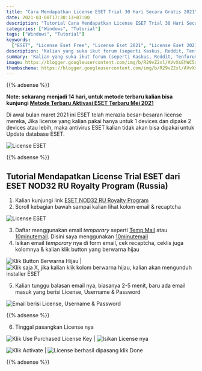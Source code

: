 ```yaml
---
title: "Cara Mendapatkan License ESET Trial 30 Hari Secara Gratis 2021"
date: 2021-03-08T17:30:13+07:00
description: "Tutorial Cara Mendapatkan License ESET Trial 30 Hari Secara Gratis 2021 Urgent Update"
categories: ["Windows", "Tutorial"]
tags: ["Windows", "Tutorial"]
keywords:
  ["ESET", "License Eset Free", "License Eset 2021", "License Eset 2021 Crack"]
description: 'Kalian yang suka ikut forum (seperti Kaskus, Reddit, Tenforums, MDL, dll) pasti sudah tahu apa itu spoiler. Spoiler sangat sering digunakan, bahkan dianjurkan jika kalian ingin membuat postingan gambar yang berukuran besar ataupun video.'
summary: 'Kalian yang suka ikut forum (seperti Kaskus, Reddit, Tenforums, MDL, dll) pasti sudah tahu apa itu spoiler. Spoiler sangat sering digunakan, bahkan dianjurkan jika kalian ingin membuat postingan gambar yang berukuran besar ataupun video.'
image: https://blogger.googleusercontent.com/img/b/R29vZ2xl/AVvXsEhWC5avCz0cwTEn2sSmbqkUdlzgI9uDCRKxEh7WqXAxp1ECTDpDfCSk_QjwZAci-DcLk2Zi-eG0rQFNmWebUsMHM6BsRBHB_FQog2G7T7o10xtuJ-7zVki3IIotjIyzqNItNXgkRB5NRRzHuQvFdSubgWcTJBD7I8vlaBtyBqBaANo6RFPClXTKqwC8U_1s/s80-rw/eset-logo.jpg
thumbschema: https://blogger.googleusercontent.com/img/b/R29vZ2xl/AVvXsEhWC5avCz0cwTEn2sSmbqkUdlzgI9uDCRKxEh7WqXAxp1ECTDpDfCSk_QjwZAci-DcLk2Zi-eG0rQFNmWebUsMHM6BsRBHB_FQog2G7T7o10xtuJ-7zVki3IIotjIyzqNItNXgkRB5NRRzHuQvFdSubgWcTJBD7I8vlaBtyBqBaANo6RFPClXTKqwC8U_1s/s0-rw/eset-logo.jpg
---
```


{{% adsense %}}

**Note: sekarang menjadi 14 hari, untuk metode terbaru kalian bisa kunjungi [Metode Terbaru Aktivasi ESET Terbaru Mei 2021](/metode-terbaru-aktivasi-eset-terbaru-mei-2021)**

Di awal bulan maret 2021 ini ESET telah merazia besar-besaran license mereka, Jika license yang kalian pakai hanya untuk 1 devices dan dipake 2 devices atau lebih, maka antivirus ESET kalian tidak akan bisa dipakai untuk Update database ESET.

![License ESET](https://blogger.googleusercontent.com/img/b/R29vZ2xl/AVvXsEgLebnezrSGc2b-iYp8521PagNeMYOoyTmmEzGY8esDTBpC49VyzlIBIlfrd9q8YCO_yxYSP0CkxqP3lXCV6dU17zf4v7tdUhsyHwxvfEqYQRNfQqLaR0LjU2AF1RQKb0W6eRJdyln8nVF8yg-puc51yAgFp4K_DRgRHf7NJbhyUhyhGSRr6Rqq_CRzTRrE/s0-rw/eset-1.jpeg)

{{% adsense %}}

## Tutorial Mendapatkan License Trial ESET dari ESET NOD32 RU Royalty Program (Russia)

1. Kalian kunjungi link [ESET NOD32 RU Royalty Program](https://www.esetnod32.ru/partners/loyalty_program/)
2. Scroll kebagian bawah sampai kalian lihat kolom email & recaptcha

![License ESET](https://blogger.googleusercontent.com/img/b/R29vZ2xl/AVvXsEh74Vw23U8ATwIm9h2VgTIScR1wK9Ik0S6CJBF-NrRunV-B335KhZt5zKN7wCa0gkQJbz1Npng2gi00QtZWlL3wQ4YRyzxZuyJgB4h7uWJ6lUKHewQKAt3itTmou0HqpVAXnz-xWaHvw8dZzOE9g2nF_4yJeJB9cbHXHSjeOn1qQN84rpcptvT6FbCSgl6D/s0-rw/eset-ru-1.jpeg)

3. Daftar menggunakan email _temporary_ seperti [Temp Mail](https://temp-mail.org/) atau [10minutemail](https://10minutemail.com/). Disini saya menggunakan [10minutemail](https://10minutemail.com/)
4. Isikan email _temporary_ nya di form email, cek recaptcha, ceklis juga kolomnya & kalian klik button yang berwarna hijau

![Klik Button Berwarna Hijau](https://blogger.googleusercontent.com/img/b/R29vZ2xl/AVvXsEhUgpQdfLikQtzE9tuGLvhPEvpqbD_MK3KeKarP3P6XcJJtx6K-F0pz-kupkcvvd6Ul3Lp4mKB0pfpKMC8h4CI6ZzffU8Z4gPzsCAvCqe75i0nP2SU5NAicy4TugpXNN7xw-Q5FzRdHhORHNFdcne6CyQ535hpi5uvEZGvHRQJjz0oHgC985U8rXXNZIJYb/s0-rw/eset-ru-2.jpeg) | ![Klik saja X, jika kalian klik kolom berwarna hijau, kalian akan mengunduh installer ESET](https://blogger.googleusercontent.com/img/b/R29vZ2xl/AVvXsEgtzJsgqO9BQtsknoAL5s9XnJUKbWbP1Riyje7lm6l9ezc8AbOMROzoGpEO34G8oLBla42yjr5HdlIMAwXJLNHg_zG4owzo-80J1Euee07IRtPUW6ABg-1OBMxDybcI3uv0yF-VNQg5z-PTm99mGPOtYWdDL7b0cW3HjVBye87KPvVhF2eBcV3mjUS4MxNm/s0-rw/eset-ru-3.jpeg)

5. Kalian tunggu balasan email nya, biasanya 2-5 menit, baru ada email masuk yang berisi License, Username & Password

![Email berisi License, Username & Password](https://blogger.googleusercontent.com/img/b/R29vZ2xl/AVvXsEh6YwVOtPdcAyuHPpcSsLiKegPA55_dVTks4IuvflsCV1tXyxMn2hYoWVzcVakdt3Um3t5WGOmQRN1VkIEDQxhVPf311zZRrPn8mv2frfCgwjNy8p5CICL8oO38XX2atG_YqXK92iLibvR8jfOlXQt1Ad21Ca-vHkumZQrrSWCQkjy4CiNj5o3eAdjVKWfs/s0-rw/eset-ru-4.jpeg)

{{% adsense %}}

6. Tinggal pasangkan License nya

![Klik Use Purchased License Key](https://blogger.googleusercontent.com/img/b/R29vZ2xl/AVvXsEjfEwGE9-lxmPcJpXg0FkFh6bydfLbjopHaufH08Ml18xFQqg71qCkn_LRP2Wlt-lnhmzu4Ep8lCqvXyv5cg1iM6ktnhSD4qp2XWIzLfJMlGeafLy5wD5f8Qh5VuOj0zXh8vr-FaQOtk-KOqdUGGa0qvyLFc9nlCLqQ__wd-QLg4zRXt2ucM_V28OxAwyhq/s0-rw/eset-2.jpeg) | ![Isikan License nya](https://blogger.googleusercontent.com/img/b/R29vZ2xl/AVvXsEgmPM8X1rJKUgXFZd02ygGhyXGIxOrbZrhKqX1KqZNkgtvJBWMJT8VUGmASEHvy-6KWrFqm4cTLZ3qirW2xwnVPFJ5fEvs0sx6c9wcBYV5ZA-TwAj0MaVqPeryOKW-d3o9LidIjpy5KNYOS1A1m8HfiUajnwevLaukjY1IyO4OcKofSuhI7Bbtz424vHvRH/s0-rw/eset-3.jpeg)

![Klik Activate](https://blogger.googleusercontent.com/img/b/R29vZ2xl/AVvXsEgm2D3Tm7W7uzcXMdTwg4cXd5nYSMDkYs29JQkqAs3nJj4U9EV7XXFNHJQwUGsII9cGdvuF_-_L4hBBFOwKOs7H8Qmc-lxuxsdmOPopYBgH2Oz92HjEQfCGY-JIXrKf9j3AIvUvZZcRmAaku5utp66T6gkkPbwLjB1vvgX5N_gVcLqUL6s6hto9Ja5_Rz4V/s0-rw/eset-4.jpeg) | ![License berhasil dipasang klik Done](https://blogger.googleusercontent.com/img/b/R29vZ2xl/AVvXsEh9SgufRyuO-YF-1mvfPVgtUPd_CxnVP_5zPugyyZxbti2xaI1YEv81ALRZSg9YuRho6rF-qT9SSGWpFVcaE3Nj4e0RRlobK9-jEZDy6uH-rqiZtFhVmHDpnsNd-2xkjDJkvtOa2y9H6FQoDZaPeF8lm0vjA8uzUn1nXED99DXsr5GzcZLVkPbuCPPICJsS/s0-rw/eset-5.jpeg)

{{% adsense %}}
